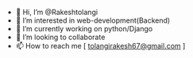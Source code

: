 - 👋 Hi, I’m @Rakeshtolangi
- 👀 I’m interested in web-development(Backend)
- 🌱 I’m currently working on python/Django
- 💞️ I’m looking to collaborate 
- 📫 How to reach me [ tolangirakesh67@gmail.com ]

<!---
Rakeshtolangi/Rakeshtolangi is a ✨ special ✨ repository because its `README.md` (this file) appears on your GitHub profile.
You can click the Preview link to take a look at your changes.
--->
